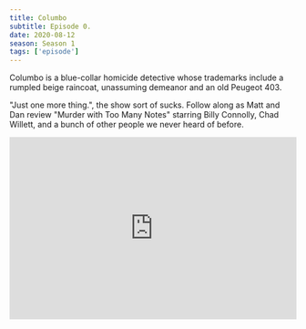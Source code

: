 ```yaml
---
title: Columbo
subtitle: Episode 0.
date: 2020-08-12
season: Season 1
tags: ['episode']
---
```


Columbo is a blue-collar homicide detective whose trademarks include a rumpled beige raincoat, unassuming demeanor and an old Peugeot 403. 

"Just one more thing.", the show sort of sucks. Follow along as Matt and Dan review "Murder with Too Many Notes" starring Billy Connolly, Chad Willett, and a bunch of other people we never heard of before.

<iframe src="https://cast.rocks/player/27557/Penultimate-Warriors-0-Columbo.mp3?episodeTitle=0-Columbo&podcastTitle=Penultimate%20Warriors&episodeDate=August%2021st%2C%202020&imageURL=https%3A%2F%2Fcast.rocks%2Fhosting%2F27557%2Ffeeds%2FIIJH4.jpg" style="border: none; min-height: 265px; max-height: 320px; max-width: 558px; min-width: 270px; width: 100%; height: 100%;" scrollbars="no"></iframe>

